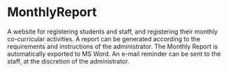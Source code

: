 MonthlyReport
=============
A website for registering students and staff, and registering their monthly co-curricular activities. A report can be generated according to the requirements and instructions of the administrator. The Monthly Report is automatically exported to MS Word. An e-mail reminder can be sent to the staff, at the discretion of the administrator. 
